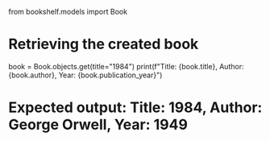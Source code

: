 from bookshelf.models import Book

# Retrieving the created book
book = Book.objects.get(title="1984")
print(f"Title: {book.title}, Author: {book.author}, Year: {book.publication_year}")
# Expected output: Title: 1984, Author: George Orwell, Year: 1949